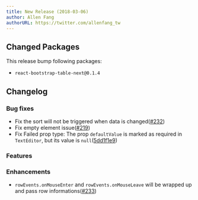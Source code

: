 ```yaml
---
title: New Release (2018-03-06)
author: Allen Fang
authorURL: https://twitter.com/allenfang_tw
---
```


## Changed Packages

This release bump following packages:

* `react-bootstrap-table-next@0.1.4`

## Changelog

### Bug fixes
* Fix the sort will not be triggered when data is changed([#232](https://github.com/react-bootstrap-table/react-bootstrap-table2/pull/232))
* Fix empty <Caption /> element issue([#219](https://github.com/react-bootstrap-table/react-bootstrap-table2/pull/219))
* Fix Failed prop type: The prop `defaultValue` is marked as required in `TextEditor`, but its value is `null`([5dd1f1e9](https://github.com/react-bootstrap-table/react-bootstrap-table2/commit/5dd1f1e9ea90cdf5775b5d08a504c0e2e141a686))

### Features

### Enhancements
* `rowEvents.onMouseEnter` and `rowEvents.onMouseLeave` will be wrapped up and pass row informations([#233](https://github.com/react-bootstrap-table/react-bootstrap-table2/pull/233))